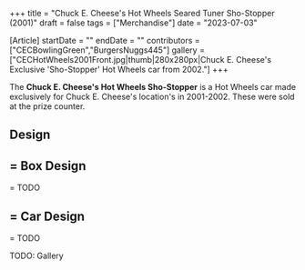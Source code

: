 +++
title = "Chuck E. Cheese's Hot Wheels Seared Tuner Sho-Stopper (2001)"
draft = false
tags = ["Merchandise"]
date = "2023-07-03"

[Article]
startDate = ""
endDate = ""
contributors = ["CECBowlingGreen","BurgersNuggs445"]
gallery = ["CECHotWheels2001Front.jpg|thumb|280x280px|Chuck E. Cheese's Exclusive 'Sho-Stopper' Hot Wheels car from 2002."]
+++

The <b>Chuck E. Cheese's Hot Wheels Sho-Stopper</b> is a Hot Wheels car made exclusively for Chuck E. Cheese's location's in 2001-2002. These were sold at the prize counter.

<h2> Design </h2>

<h2>= Box Design </h2>=
TODO

<h2>= Car Design </h2>=
TODO




TODO: Gallery